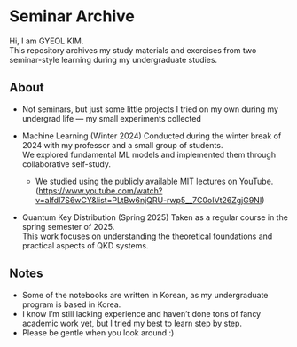# Seminar Archive

Hi, I am GYEOL KIM.  
This repository archives my study materials and exercises from two seminar-style learning during my undergraduate studies.

## About
- Not seminars, but just some little projects I tried on my own during my undergrad life — my small experiments collected
  
- Machine Learning (Winter 2024)
  Conducted during the winter break of 2024 with my professor and a small group of students.  
  We explored fundamental ML models and implemented them through collaborative self-study.
  - We studied using the publicly available MIT lectures on YouTube.(https://www.youtube.com/watch?v=alfdI7S6wCY&list=PLtBw6njQRU-rwp5__7C0oIVt26ZgjG9NI)
    
- Quantum Key Distribution (Spring 2025)
  Taken as a regular course in the spring semester of 2025.  
  This work focuses on understanding the theoretical foundations and practical aspects of QKD systems.

## Notes
- Some of the notebooks are written in Korean, as my undergraduate program is based in Korea.  
- I know I’m still lacking experience and haven’t done tons of fancy academic work yet, but I tried my best to learn step by step.  
- Please be gentle when you look around :)

